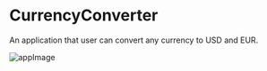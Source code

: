 # CurrencyConverter

An application that user can convert any currency to USD and EUR.

![appImage](https://user-images.githubusercontent.com/48532377/159117753-1e1d41c8-df7e-4622-9162-40346f971a5b.png)
